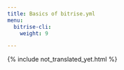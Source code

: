 ```yaml
---
title: Basics of bitrise.yml
menu:
  bitrise-cli:
    weight: 9

---
```

{% include not_translated_yet.html %}
